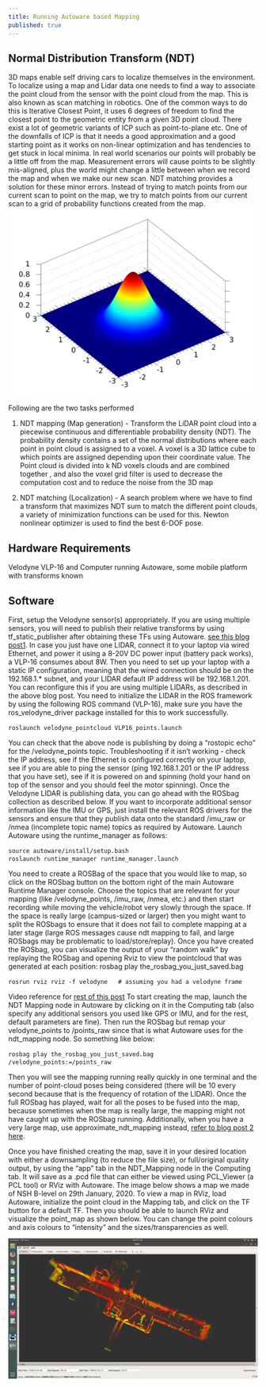 ```yaml
---
title: Running Autoware based Mapping
published: true
---
```

## Normal Distribution Transform (NDT)

3D maps enable self driving cars to localize themselves in the environment. To localize using a map and Lidar data one needs to find a way to associate the point cloud from the sensor with the point cloud from the map. This is also known as scan matching in robotics. One of the common ways to do this is Iterative Closest Point, it uses 6 degrees of freedom to find the closest point to the geometric entity from a given 3D point cloud. There exist a lot of geometric variants of ICP such as point-to-plane etc. One of the downfalls of ICP is that it needs a good approximation and a good starting point as it works on non-linear optimization and has tendencies to get stuck in local minima. In real world scenarios our points will probably be a little off from the map. Measurement errors will cause points to be slightly mis-aligned, plus the world might change a little between when we record the map and when we make our new scan.
NDT matching provides a solution for these minor errors. Instead of trying to match points from our current scan to point on the map, we try to match points from our current scan to a grid of probability functions created from the map.
![Probability Density Function](assets/images/pdf.png)

Following are the two tasks performed

1. NDT mapping (Map generation) -  Transform the LiDAR point cloud into a piecewise continuous and differentiable probability density (NDT). The probability density contains a set of the normal distributions where each point in point cloud is assigned to a voxel. A voxel is a 3D lattice cube to which points are assigned depending upon their coordinate value. The Point cloud is divided into k ND voxels clouds and are combined together , and also the voxel grid filter is used to decrease the computation cost and to reduce the noise from the 3D map

2. NDT matching (Localization) - A search problem where we have to find a transform that maximizes NDT sum to match the different point clouds, a variety of minimization functions can be used for this. Newton nonlinear optimizer is used to find the best 6-DOF pose.

## Hardware Requirements
Velodyne VLP-16 and Computer running Autoware, some mobile platform with transforms known

## Software
First, setup the Velodyne sensor(s) appropriately. If you are using multiple sensors, you will need to publish their relative transforms by using tf_static_publisher after obtaining these TFs using Autoware. [see this blog post1](https://wowelec.wordpress.com/2019/06/18/setting-up-and-calibrating-multiple-lidar-sensors/). In case you just have one LIDAR, connect it to your laptop via wired Ethernet, and power it using a 8-20V DC power input (battery pack works), a VLP-16 consumes about 8W.
Then you need to set up your laptop with a static IP configuration, meaning that the wired connection should be on the 192.168.1.* subnet, and your LIDAR default IP address will be 192.168.1.201. You can reconfigure this if you are using multiple LIDARs, as described in the above blog post.
You need to initialize the LIDAR in the ROS framework by using the following ROS command (VLP-16), make sure you have the ros_velodyne_driver package installed for this to work successfully.
```
roslaunch velodyne_pointcloud VLP16_points.launch
```
You can check that the above node is publishing by doing a “rostopic echo” for the /velodyne_points topic.
Troubleshooting if it isn’t working - check the IP address, see if the Ethernet is configured correctly on your laptop, see if you are able to ping the sensor (ping 192.168.1.201 or the IP address that you have set), see if it is powered on and spinning (hold your hand on top of the sensor and you should feel the motor spinning).
Once the Velodyne LIDAR is publishing data, you can go ahead with the ROSbag collection as described below. If you want to incorporate additional sensor information like the IMU or GPS, just install the relevant ROS drivers for the sensors and ensure that they publish data onto the standard /imu_raw or /nmea (incomplete topic name) topics as required by Autoware.
Launch Autoware using the runtime_manager as follows:
```
source autoware/install/setup.bash
roslaunch runtime_manager runtime_manager.launch
```
You need to create a ROSBag of the space that you would like to map, so click on the ROSbag button on the bottom right of the main Autoware Runtime Manager console. Choose the topics that are relevant for your mapping (like /velodyne_points, /imu_raw, /nmea, etc.) and then start recording while moving the vehicle/robot very slowly through the space. If the space is really large (campus-sized or larger) then you might want to split the ROSbags to ensure that it does not fail to complete mapping at a later stage (large ROS messages cause ndt mapping to fail, and large ROSbags may be problematic to load/store/replay).
Once you have created the ROSbag, you can visualize the output of your “random walk” by replaying the ROSbag and opening Rviz to view the pointcloud that was generated at each position:
rosbag play the_rosbag_you_just_saved.bag
```
rosrun rviz rviz -f velodyne   # assuming you had a velodyne frame
```
Video reference for [rest of this post](https://www.youtube.com/watch?v=ss6Blrz23h8)
To start creating the map, launch the NDT Mapping node in Autoware by clicking on it in the Computing tab (also specify any additional sensors you used like GPS or IMU, and for the rest, default parameters are fine). Then run the ROSbag but remap your velodyne_points to /points_raw since that is what Autoware uses for the ndt_mapping node. So something like below:
```
rosbag play the_rosbag_you_just_saved.bag /velodyne_points:=/points_raw
```
Then you will see the mapping running really quickly in one terminal and the number of point-cloud poses being considered (there will be 10 every second because that is the frequency of rotation of the LIDAR). Once the full ROSbag has played, wait for all the poses to be fused into the map, because sometimes when the map is really large, the mapping might not have caught up with the ROSbag running. Additionally, when you have a very large map, use approximate_ndt_mapping instead, [refer to blog post 2 here](https://wowelec.wordpress.com/2019/06/16/running-autoware-based-mapping-in-the-cloud/).

Once you have finished creating the map, save it in your desired location with either a downsampling (to reduce the file size), or full/original quality output, by using the “app” tab in the NDT_Mapping node in the Computing tab. It will save as a .pcd file that can either be viewed using PCL_Viewer (a PCL tool) or RViz with Autoware.
The image below shows a map we made of NSH B-level on 29th January, 2020. To view a map in RViz, load Autoware, initialize the point cloud in the Mapping tab, and click on the TF button for a default TF. Then you should be able to launch RViz and visualize the point_map as shown below. You can change the point colours and axis colours to “intensity” and the sizes/transparencies as well.

![PCD of B-Level RI](assets/images/autpware_blevel.png)


